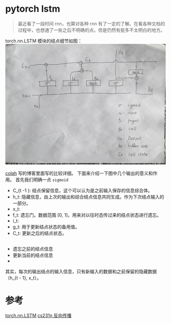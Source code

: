# pytorch lstm 
> 最近看了一段时间 rnn，也算对各种 rnn 有了一定的了解。在看各种文档的过程中，也想通了一些之后不明确的点。但是仍然有挺多不太明白的地方。

torch.nn.LSTM 模块的结点细节如图：![torch.nn.LSTM](./torch.nn.LSTM.jpg)

[colah](http://colah.github.io/posts/2015-08-Understanding-LSTMs/) 写的博客里面写的比较详细。
下面来介绍一下图中几个输出的意义和作用。
首先我们明确一点 `sigmoid` 
- C_{t -1 }: 结点保留信息，这个可以认为是之前输入保存的信息综合体。
- h_t: 隐藏信息，由上次的输出和综合结点信息共同生成。作为下次结点输入的一部分。
- x_t:
- f_t: 遗忘门。数据范围 [0, 1]，用来对以往时态传过来的结点状态进行遗忘。
- i_t:
- g_t: 用于更新结点状态的备用值。
- C_t: 更新之后的结点状态。

##
- 遗忘之前的结点信息
- 更新当前的结点信息
- 


其实，每次的输出结点的输入信息，只有新输入的数据和之前保留的隐藏数据（h_{t - 1}, x_t）。

# 参考
[torch.nn.LSTM](http://pytorch.org/docs/master/nn.html#torch.nn.LSTM)
[cs231n 反向传播](http://cs231n.github.io/optimization-2/)
